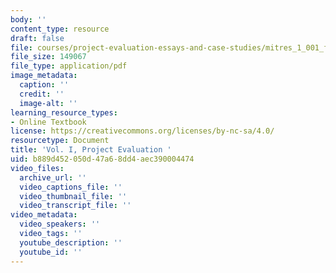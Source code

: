 ```yaml
---
body: ''
content_type: resource
draft: false
file: courses/project-evaluation-essays-and-case-studies/mitres_1_001_f23_vol1_eval.pdf
file_size: 149067
file_type: application/pdf
image_metadata:
  caption: ''
  credit: ''
  image-alt: ''
learning_resource_types:
- Online Textbook
license: https://creativecommons.org/licenses/by-nc-sa/4.0/
resourcetype: Document
title: 'Vol. I, Project Evaluation '
uid: b889d452-050d-47a6-8dd4-aec390004474
video_files:
  archive_url: ''
  video_captions_file: ''
  video_thumbnail_file: ''
  video_transcript_file: ''
video_metadata:
  video_speakers: ''
  video_tags: ''
  youtube_description: ''
  youtube_id: ''
---
```

